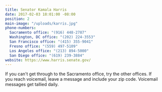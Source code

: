 ```yaml
---
title: Senator Kamala Harris
date: 2017-02-03 18:01:00 -08:00
position: 2
main-image: "/uploads/karris.jpg"
phone-numbers:
  Sacramento office: "(916) 448-2787"
  Washington, DC office: "(202) 224-3553"
  San Francisco office: "(415) 355-9041"
  Fresno office: "(559) 497-5109"
  Los Angeles office: "(213) 894-5000"
  San Diego office: "(619) 239-3884"
website: https://www.harris.senate.gov/
---
```


If you can't get through to the Sacramento office, try the other offices. If you reach voicemail, leave a message and include your zip code. Voicemail messages get tallied daily.